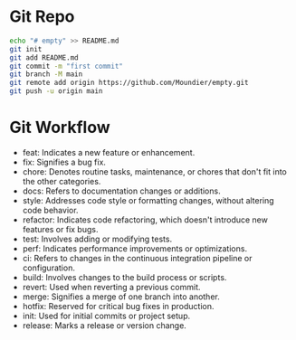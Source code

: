 # Git Repo
```sh
echo "# empty" >> README.md
git init
git add README.md
git commit -m "first commit"
git branch -M main
git remote add origin https://github.com/Moundier/empty.git
git push -u origin main
```

# Git Workflow
* feat: Indicates a new feature or enhancement.
* fix: Signifies a bug fix.
* chore: Denotes routine tasks, maintenance, or chores that don't fit into the other categories.
* docs: Refers to documentation changes or additions.
* style: Addresses code style or formatting changes, without altering code behavior.
* refactor: Indicates code refactoring, which doesn't introduce new features or fix bugs.
* test: Involves adding or modifying tests.
* perf: Indicates performance improvements or optimizations.
* ci: Refers to changes in the continuous integration pipeline or configuration.
* build: Involves changes to the build process or scripts.
* revert: Used when reverting a previous commit.
* merge: Signifies a merge of one branch into another.
* hotfix: Reserved for critical bug fixes in production.
* init: Used for initial commits or project setup.
* release: Marks a release or version change.
